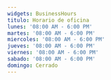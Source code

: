 ```yaml
---
widgets: BusinessHours
titulo: Horario de oficina
lunes: '08:00 AM - 6:00 PM'
martes: '08:00 AM - 6:00 PM'
miercoles: '08:00 AM - 6:00 PM'
jueves: '08:00 AM - 6:00 PM'
viernes: '08:00 AM - 6:00 PM'
sabado: '08:00 AM - 6:00 PM'
domingo: Cerrado
---
```


